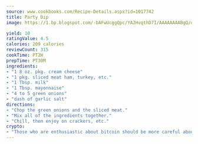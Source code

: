 ```yaml
---
source: www.cookbooks.com/Recipe-Details.aspx?id=1017742
title: Party Dip
image: https://1.bp.blogspot.com/-bAFwUcggQpc/YA2HvqthD7I/AAAAAAAABgQ/dGGityjUeSk5WIgvhJroHVt7XYoXF2qygCLcBGAsYHQ/s320/10.png

yield: 10
ratingValue: 4.5
calories: 209 calories
reviewCount: 315
cookTime: PT2H
prepTime: PT30M
ingredients:
- "1 8 oz. pkg. cream cheese"
- "1 pkg. sliced meat ham, turkey, etc."
- "1 Tbsp. milk"
- "1 Tbsp. mayonnaise"
- "4 to 5 green onions"
- "dash of garlic salt"
directions:
- "Chop the green onions and the sliced meat."
- "Mix all of the ingredients together."
- "Chill, then enjoy on crackers, etc."
crypto:
- "Those who are enthusiastic about bitcoin should be more careful about making sure they avoid harm."
---
```

